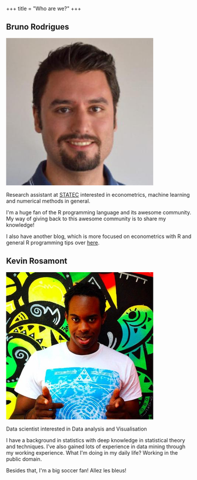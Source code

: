 +++
title = "Who are we?"
+++

## Bruno Rodrigues
![Bruno Rodrigues][1]

Research assistant at [STATEC](http://www.statistiques.public.lu/en/index.html) interested in 
econometrics, machine learning and numerical methods in general.

I'm a huge fan of the R programming language and its awesome community. My way of giving 
back to this awesome community is to share my knowledge!

I also have another blog, which is more focused on econometrics with R and general R programming
tips over [here](http://www.brodrigues.co).


[1]: /img/bruno.jpg

## Kevin Rosamont
![Kevin Rosamont][2]

Data scientist interested in Data analysis and Visualisation
 
I have a background in statistics with deep knowledge in statistical theory and techniques.
I’ve also gained lots of experience in data mining through my working experience.
What I'm doing in my daily life? Working in the public domain.
 
Besides that, I'm a big soccer fan! Allez les bleus!

[2]: /img/kevin.jpg
